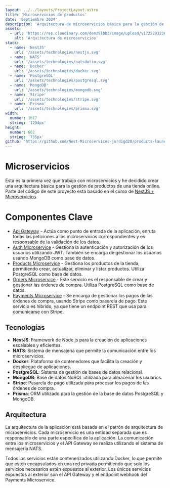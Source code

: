```yaml
---
layout: ../../layouts/ProjectLayout.astro
title: 'Microservicios de productos'
date: 'Septiembre 2024'
description: 'Arquitectura de microservicios básica para la gestión de productos de una tienda online.'
assets: 
  - url: 'https://res.cloudinary.com/demz9lbb3/image/upload/v1725293236/products-microservices/pevwowr0fl9pzrhgqd0w.webp'
    alt: 'Arquitectura de microservicios'
stack:       
  - name: 'NestJS'
    url: '/assets/technologies/nestjs.svg'
  - name: 'NATS'
    url: '/assets/technologies/natsdotio.svg'
  - name: 'Docker'
    url: '/assets/technologies/docker.svg'
  - name: 'PostgreSQL'
    url: '/assets/technologies/postgresql.svg'
  - name: 'MongoDB'
    url: '/assets/technologies/mongodb.svg'
  - name: 'Stripe'
    url: '/assets/technologies/stripe.svg'
  - name: 'Prisma'
    url: '/assets/technologies/prisma.svg'
width: 
  number: 1617
  string: '1294px'
height: 
  number: 602
  string: '735px'
github: 'https://github.com/Nest-Microservices-jordigd20/products-launcher'
---
```



# Microservicios

Esta es la primera vez que trabajo con microservicios y he decidido crear una arquitectura básica para la gestión de productos de una tienda online. Parte del código de este proyecto está basado en el curso de [NestJS + Microservicios](https://www.udemy.com/course/nestjs-microservicios/?kw=nestjs+microservicios&src=sac).


# Componentes Clave

- [Api Gateway](https://github.com/Nest-Microservices-jordigd20/client-gateway) - Actúa como punto de entrada de la aplicación, enruta todas las peticiones a los microservicios correspondientes y es responsable de la validación de los datos.
- [Auth Microservice](https://github.com/Nest-Microservices-jordigd20/auth-ms) - Gestiona la autenticación y autorización de los usuarios utilizando JWT. También se encarga de gestionar los usuarios usando MongoDB como base de datos.
- [Products Microservice](https://github.com/Nest-Microservices-jordigd20/products-ms) - Gestiona los productos de la tienda, permitiendo crear, actualizar, eliminar y listar productos. Utiliza PostgreSQL como base de datos.
- [Orders Microservice](https://github.com/Nest-Microservices-jordigd20/orders-ms) - Este servicio es el responsable de crear y gestionar las órdenes de compra. Utiliza PostgreSQL como base de datos.
- [Payments Microservice](https://github.com/Nest-Microservices-jordigd20/payments-ms) - Se encarga de gestionar los pagos de las órdenes de compra, usando Stripe como pasarela de pago. Este servicio es hibrido, ya que tiene un endpoint REST que usa para comunicarse con Stripe.

## Tecnologías

- **NestJS**: Framework de Node.js para la creación de aplicaciones escalables y eficientes.
- **NATS**: Sistema de mensajería que permite la comunicación entre los microservicios.
- **Docker**: Plataforma de contenedores que facilita la creación y despliegue de aplicaciones.
- **PostgreSQL**: Sistema de gestión de bases de datos relacional.
- **MongoDB**: Base de datos NoSQL utilizada para almacenar los usuarios.
- **Stripe**: Pasarela de pago utilizada para procesar los pagos de las órdenes de compra.
- **Prisma**: ORM utilizado para la gestión de la base de datos PostgreSQL y MongoDB.

## Arquitectura

La arquitectura de la aplicación está basada en el patrón de arquitectura de microservicios. Cada microservicio es una entidad separada que es responsable de una parte específica de la aplicación. La comunicación entre los microservicios y el API Gateway se realiza utilizando el sistema de mensajería NATS.

Todos los servicios están contenerizados utilizando Docker, lo que permite que estén encapsulados en una red privada permitiendo que solo los servicios necesarios estén expuestos al exterior. Los únicos servicios expuestos al exterior son el API Gateway y el endpoint webhook del Payments Microservice.